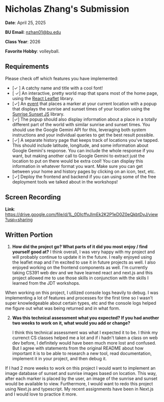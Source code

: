 # Nicholas Zhang's Submission
**Date**: April 25, 2025

**BU Email**: nzhan01@bu.edu

**Class Year**: 2026

**Favorite Hobby**: volleyball.

## Requirements
Please check off which features you have implemented:
- [✓ ] A catchy name and title with a cool font!
- [ ✓] An interactive, pretty world map that spans most of the home page, using the [React Leaflet](https://react-leaflet.js.org/) library.
- [✓] An [event](https://react-leaflet.js.org/docs/example-events/) that places a marker at your current location with a popup that displays the sunrise and sunset times of your location using the [Sunrise Sunset JS](https://www.npmjs.com/package/sunrise-sunset-js) library.
- [✓] The popup should also display information about a place in a totally different part of the world with similar sunrise and sunset times. You should use the Google Gemini API for this, leveraging both system instructions and your individual queries to get the best result possible.
- [✓] A separate history page that keeps track of locations you've tapped. This should include latitude, longitude, and some information about Google Gemini's response. You can include the whole response if you want, but making another call to Google Gemini to extract just the location to put on there would be extra cool! You can display this information in whatever format you want. Make sure you can get between your home and history pages by clicking on an icon, text, etc.
- [✓] Deploy the frontend and backend if you can using some of the free deployment tools we talked about in the workshops!

## Screen Recording 
**Link**: https://drive.google.com/file/d/1L_0DIcffvJImEk2K2P1eD0Z0eQkbtDvJ/view?usp=sharing

## Written Portion
1. **How did the project go? What parts of it did you most enjoy / find yourself good at?**
   I think overall, I was very happy with my project and will probably continue to update it in the future. I  really enjoyed using the leaflet map and I'm excited to use it in future projects as well. I also enjoyed working on the frontend components as well. I'm currently taking CS391 web dev and we have learned react and next.js and this project allowed me to use those skills in conjunction with the skills I learned from the JDT workshops.

When working on this project, I utilized console logs heavily to debug. I was implementing a lot of features and processes for the first time so I wasn’t super knowledgeable about certain types, etc and the console logs helped me figure out what was being returned and in what form.


2. **Was this technical assessment what you expected? If you had another two weeks to work on it, what would you add or change?**

   I think this technical assessment was what I expected it to be. I think my currenct CS classes helped me a lot and if i hadn't taken a class on web dev before, I definitely would have been much more lost and confused. But I agree with statements from the original README about how important it is to be able to research a new tool, read documentation, implement it in your project, and then debug it. 

If I had 2 more weeks to work on this project I would want to implement an image database of sunset and sunrise images based on location. This way, after each marker is placed by the user, an image of the sunrise and sunset would be available to view. Furthermore, I would want to redo this project using Next.js and typescript. My recent assignments have been in Next.js and I would love to practice it more. 
